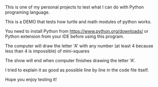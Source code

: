 This is one of my personal projects to test what I can do with Python programing language.

This is a DEMO that tests how turtle and math modules of python works.

You need to install Python from https://www.python.org/downloads/ or Python extension from your IDE before using this program.

The computer will draw the letter 'A' with any number (at least 4 because less than 4 is impossible) of mini-squares 

The show will end when computer finishes drawing the letter 'A'.

I tried to explain it as good as possible line by line in the code file itself.

Hope you enjoy testing it!
